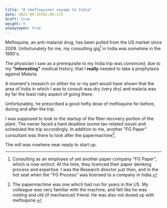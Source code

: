 ```yaml
---
title: "A (mefloquine) voyage to India"
date: 2021-09-15T01:05:17Z
draft: true	
weight: 9
alwaysopen: true
---
```

Mefloquine, an anti-malarial drug, has been pulled from the US market since 2009.  Unfortunately for me, my consulting gig[^1] in India was sometime in the 1990's.

The physician I saw as a prerequisite to my India trip was convinced, due to my **"interesting"** medical history, that I **really** needed to take a prophylaxis against Malaria.  

A moment's research on either his or my part would have shown that the area of India in which I was to consult was dry (very dry) and malaria was by far the least risky aspect of going there. 

Unfortunately, he prescribed a good hefty dose of mefloquine for before, during and after the trip.

I was supposed to look to the startup of the fiber recovery portion of the plant.  The owner faced a hard deadline (some tax-related issue) and scheduled the trip accordingly.  In addition to me, another "FG Paper" consultant was there to look after the papermachine[^2].

The mill was nowhere near ready to start up.

[^1]: Consulting as an employee of yet another paper company "FG Paper", which is now extinct.  At the time, they licenced their paper deinking process and expertise.  I was the Research director just then, and in the hot seat when the "FG Process" was licensed to a company in India.
[^2]:  The papermachine was one which had run for years in the US.  My colleague was very familiar with the machine, and felt like he was visiting and old (if mechanical) friend.  He was also not dosed up with mefloquine.
